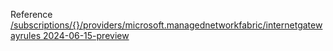 Reference [/subscriptions/{}/providers/microsoft.managednetworkfabric/internetgatewayrules 2024-06-15-preview](/Resources/mgmt-plane/L3N1YnNjcmlwdGlvbnMve30vcHJvdmlkZXJzL21pY3Jvc29mdC5tYW5hZ2VkbmV0d29ya2ZhYnJpYy9pbnRlcm5ldGdhdGV3YXlydWxlcw==/2024-06-15-preview.xml)

